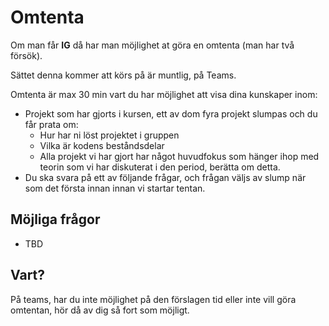 # Omtenta

Om man får **IG** då har man möjlighet at göra en omtenta (man har två försök).

Sättet denna kommer att körs på är muntlig, på Teams.

Omtenta är max 30 min vart du har möjlighet att visa dina kunskaper inom:

* Projekt som har gjorts i kursen, ett av dom fyra projekt slumpas och du får prata om:
  * Hur har ni löst projektet i gruppen
  * Vilka är kodens beståndsdelar
  * Alla projekt vi har gjort har något huvudfokus som hänger ihop med teorin som vi har diskuterat i den period, berätta om detta.
* Du ska svara på ett av följande frågar, och frågan väljs av slump när som det första innan innan vi startar tentan.

## Möjliga frågor

* TBD

## Vart?

På teams, har du inte möjlighet på den förslagen tid eller inte vill göra omtentan, hör då av dig så fort som möjligt.